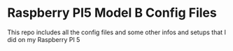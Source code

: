 # Raspberry PI5 Model B Config Files
This repo includes all the config files and some other infos and setups that I did on my Raspberry PI 5
